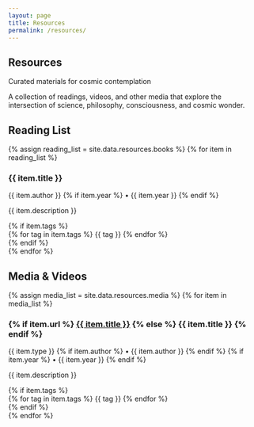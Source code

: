```yaml
---
layout: page
title: Resources
permalink: /resources/
---
```


<section>
  <div class="section-title-center">
    <h1 class="section-title">Resources</h1>
    <p class="section-subtitle">Curated materials for cosmic contemplation</p>
  </div>

  <div class="section-highlight">
    <p>A collection of readings, videos, and other media that explore the intersection of science, philosophy, consciousness, and cosmic wonder.</p>
  </div>
</section>

<section>
  <div class="section-title-center">
    <h2 class="section-title">Reading List</h2>
  </div>

  <div class="section-list">
    {% assign reading_list = site.data.resources.books %}
    {% for item in reading_list %}
    <div class="list-item">
      <h3 class="list-item-title">{{ item.title }}</h3>
      <div class="list-item-meta">
        <span class="resource-author">{{ item.author }}</span>
        {% if item.year %}
        <span> • {{ item.year }}</span>
        {% endif %}
      </div>
      <p class="list-item-description">{{ item.description }}</p>
      {% if item.tags %}
      <div class="tag-list">
        {% for tag in item.tags %}
        <span class="tag">{{ tag }}</span>
        {% endfor %}
      </div>
      {% endif %}
    </div>
    {% endfor %}
  </div>
</section>

<section>
  <div class="section-title-center">
    <h2 class="section-title">Media & Videos</h2>
  </div>

  <div class="section-list">
    {% assign media_list = site.data.resources.media %}
    {% for item in media_list %}
    <div class="list-item">
      <h3 class="list-item-title">
        {% if item.url %}
        <a href="{{ item.url }}" target="_blank" rel="noopener noreferrer">{{ item.title }}</a>
        {% else %}
        {{ item.title }}
        {% endif %}
      </h3>
      <div class="list-item-meta">
        <span class="type-badge">{{ item.type }}</span>
        {% if item.author %}
        <span> • {{ item.author }}</span>
        {% endif %}
        {% if item.year %}
        <span> • {{ item.year }}</span>
        {% endif %}
      </div>
      <p class="list-item-description">{{ item.description }}</p>
      {% if item.tags %}
      <div class="tag-list">
        {% for tag in item.tags %}
        <span class="tag">{{ tag }}</span>
        {% endfor %}
      </div>
      {% endif %}
    </div>
    {% endfor %}
  </div>
</section>
